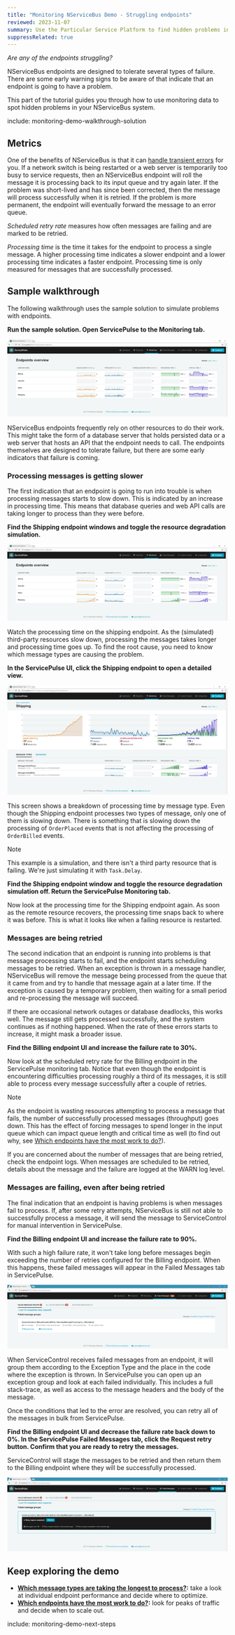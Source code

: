 ```yaml
---
title: "Monitoring NServiceBus Demo - Struggling endpoints"
reviewed: 2023-11-07
summary: Use the Particular Service Platform to find hidden problems in your solution.
suppressRelated: true
---
```


_Are any of the endpoints struggling?_

NServiceBus endpoints are designed to tolerate several types of failure. There are some early warning signs to be aware of that indicate that an endpoint is going to have a problem.

This part of the tutorial guides you through how to use monitoring data to spot hidden problems in your NServiceBus system.

include: monitoring-demo-walkthrough-solution


## Metrics

One of the benefits of NServiceBus is that it can [handle transient errors](https://particular.net/blog/but-all-my-errors-are-severe) for you. If a network switch is being restarted or a web server is temporarily too busy to service requests, then an NServiceBus endpoint will roll the message it is processing back to its input queue and try again later. If the problem was short-lived and has since been corrected, then the message will process successfully when it is retried. If the problem is more permanent, the endpoint will eventually forward the message to an error queue.

_Scheduled retry rate_ measures how often messages are failing and are marked to be retried.

_Processing time_ is the time it takes for the endpoint to process a single message. A higher processing time indicates a slower endpoint and a lower processing time indicates a faster endpoint. Processing time is only measured for messages that are successfully processed.


## Sample walkthrough

The following walkthrough uses the sample solution to simulate problems with endpoints.

**Run the sample solution. Open ServicePulse to the Monitoring tab.**

![Service Pulse monitoring tab showing sample endpoints](servicepulse-monitoring-tab-sample-low-throughput.png "width=500")

NServiceBus endpoints frequently rely on other resources to do their work. This might take the form of a database server that holds persisted data or a web server that hosts an API that the endpoint needs to call. The endpoints themselves are designed to tolerate failure, but there are some early indicators that failure is coming.


### Processing messages is getting slower

The first indication that an endpoint is going to run into trouble is when processing messages starts to slow down. This is indicated by an increase in processing time. This means that database queries and web API calls are taking longer to process than they were before.

**Find the Shipping endpoint windows and toggle the resource degradation simulation.**

![ServicePulse Monitoring tab showing resource degradation on Shipping endpoint](servicepulse-monitoring-tab-resource-degradation.png "width=500")

Watch the processing time on the shipping endpoint. As the (simulated) third-party resources slow down, processing the messages takes longer and processing time goes up. To find the root cause, you need to know which message types are causing the problem.

**In the ServicePulse UI, click the Shipping endpoint to open a detailed view.**

![ServicePulse Details tab showing resource degradation on OrderPlaced events](servicepulse-monitoring-details-resource-degradation.png "width=500")

This screen shows a breakdown of processing time by message type. Even though the Shipping endpoint processes two types of message, only one of them is slowing down. There is something that is slowing down the processing of `OrderPlaced` events that is not affecting the processing of `OrderBilled` events.

> [!NOTE]
> This example is a simulation, and there isn't a third party resource that is failing.  We're just simulating it with `Task.Delay`.

**Find the Shipping endpoint window and toggle the resource degradation simulation off. Return the ServicePulse Monitoring tab.**

Now look at the processing time for the Shipping endpoint again. As soon as the remote resource recovers, the processing time snaps back to where it was before. This is what it looks like when a failing resource is restarted.


### Messages are being retried

The second indication that an endpoint is running into problems is that message processing starts to fail, and the endpoint starts scheduling messages to be retried. When an exception is thrown in a message handler, NServiceBus will remove the message being processed from the queue that it came from and try to handle that message again at a later time. If the exception is caused by a temporary problem, then waiting for a small period and re-processing the message will succeed.

If there are occasional network outages or database deadlocks, this works well. The message still gets processed successfully, and the system continues as if nothing happened. When the rate of these errors starts to increase, it might mask a broader issue.

**Find the Billing endpoint UI and increase the failure rate to 30%.**

Now look at the scheduled retry rate for the Billing endpoint in the ServicePulse monitoring tab. Notice that even though the endpoint is encountering difficulties processing roughly a third of its messages, it is still able to process every message successfully after a couple of retries.

> [!NOTE]
> As the endpoint is wasting resources attempting to process a message that fails, the number of successfully processed messages (throughput) goes down. This has the effect of forcing messages to spend longer in the input queue which can impact queue length and critical time as well (to find out why, see [Which endpoints have the most work to do?](./walkthrough-2.md)).

If you are concerned about the number of messages that are being retried, check the endpoint logs. When messages are scheduled to be retried, details about the message and the failure are logged at the WARN log level.


### Messages are failing, even after being retried

The final indication that an endpoint is having problems is when messages fail to process. If, after some retry attempts, NServiceBus is still not able to successfully process a message, it will send the message to ServiceControl for manual intervention in ServicePulse.

**Find the Billing endpoint UI and increase the failure rate to 90%.**

With such a high failure rate, it won't take long before messages begin exceeding the number of retries configured for the Billing endpoint. When this happens, these failed messages will appear in the Failed Messages tab in ServicePulse.

![ServicePulse failed messages tab](servicepulse-failed-messages.png "width=500")

When ServiceControl receives failed messages from an endpoint, it will group them according to the Exception Type and the place in the code where the exception is thrown. In ServicePulse you can open up an exception group and look at each failed individually. This includes a full stack-trace, as well as access to the message headers and the body of the message.

Once the conditions that led to the error are resolved, you can retry all of the messages in bulk from ServicePulse.

**Find the Billing endpoint UI and decrease the failure rate back down to 0%. In the ServicePulse Failed Messages tab, click the Request retry button. Confirm that you are ready to retry the messages.**

ServiceControl will stage the messages to be retried and then return them to the Billing endpoint where they will be successfully processed.

![ServicePulse failed messages retried](servicepulse-failed-messages-retried.png "width=500")

## Keep exploring the demo

- **[Which message types are taking the longest to process?](./walkthrough-1.md):** take a look at individual endpoint performance and decide where to optimize.
- **[Which endpoints have the most work to do?](./walkthrough-2.md):** look for peaks of traffic and decide when to scale out.

include: monitoring-demo-next-steps

